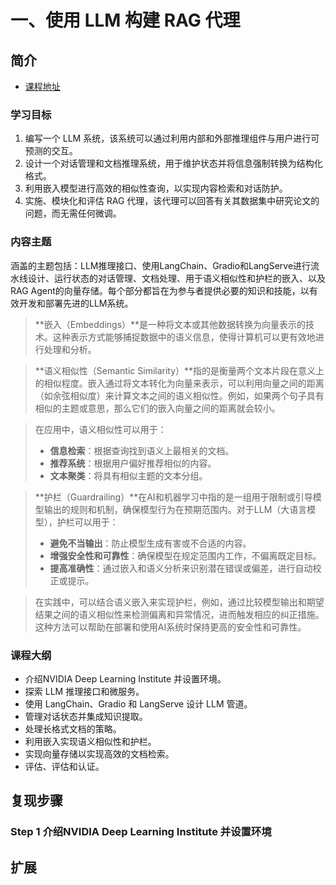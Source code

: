 # 一、使用 LLM 构建 RAG 代理

## 简介

- [课程地址](https://learn.nvidia.com/courses/course-detail?course_id=course-v1:DLI+S-FX-15+V1)

### 学习目标

1. 编写一个 LLM 系统，该系统可以通过利用内部和外部推理组件与用户进行可预测的交互。
2. 设计一个对话管理和文档推理系统，用于维护状态并将信息强制转换为结构化格式。
3. 利用嵌入模型进行高效的相似性查询，以实现内容检索和对话防护。
4. 实施、模块化和评估 RAG 代理，该代理可以回答有关其数据集中研究论文的问题，而无需任何微调。

### 内容主题

涵盖的主题包括：LLM推理接口、使用LangChain、Gradio和LangServe进行流水线设计、运行状态的对话管理、文档处理、用于语义相似性和护栏的嵌入、以及RAG Agent的向量存储。每个部分都旨在为参与者提供必要的知识和技能，以有效开发和部署先进的LLM系统。

> **嵌入（Embeddings）**是一种将文本或其他数据转换为向量表示的技术。这种表示方式能够捕捉数据中的语义信息，使得计算机可以更有效地进行处理和分析。

> **语义相似性（Semantic Similarity）**指的是衡量两个文本片段在意义上的相似程度。嵌入通过将文本转化为向量来表示，可以利用向量之间的距离（如余弦相似度）来计算文本之间的语义相似性。例如，如果两个句子具有相似的主题或意思，那么它们的嵌入向量之间的距离就会较小。

> 在应用中，语义相似性可以用于：
>- **信息检索**：根据查询找到语义上最相关的文档。
>- **推荐系统**：根据用户偏好推荐相似的内容。
>- **文本聚类**：将具有相似主题的文本分组。

> **护栏（Guardrailing）**在AI和机器学习中指的是一组用于限制或引导模型输出的规则和机制，确保模型行为在预期范围内。对于LLM（大语言模型），护栏可以用于：
>- **避免不当输出**：防止模型生成有害或不合适的内容。
>- **增强安全性和可靠性**：确保模型在规定范围内工作，不偏离既定目标。
>- **提高准确性**：通过嵌入和语义分析来识别潜在错误或偏差，进行自动校正或提示。

> 在实践中，可以结合语义嵌入来实现护栏，例如，通过比较模型输出和期望结果之间的语义相似性来检测偏离和异常情况，进而触发相应的纠正措施。这种方法可以帮助在部署和使用AI系统时保持更高的安全性和可靠性。

### 课程大纲

- 介绍NVIDIA Deep Learning Institute 并设置环境。
- 探索 LLM 推理接口和微服务。
- 使用 LangChain、Gradio 和 LangServe 设计 LLM 管道。
- 管理对话状态并集成知识提取。
- 处理长格式文档的策略。
- 利用嵌入实现语义相似性和护栏。
- 实现向量存储以实现高效的文档检索。
- 评估、评估和认证。

## 复现步骤

### Step 1 介绍NVIDIA Deep Learning Institute 并设置环境

## 扩展